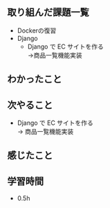 ## 取り組んだ課題一覧
  - Dockerの復習
- Django
  - Django で EC サイトを作る<br>
→商品一覧機能実装
## わかったこと

## 次やること
  - Django で EC サイトを作る<br>
→ 商品一覧機能実装
## 感じたこと

## 学習時間
- 0.5h